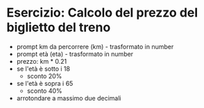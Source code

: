 # Esercizio: Calcolo del prezzo del biglietto del treno

- prompt km da percorrere (km) - trasformato in number
- prompt età (eta) - trasformato in number
- prezzo: km * 0.21
- se l'età è sotto i 18
    - sconto 20%
- se l'età è sopra i 65
    - sconto 40%
- arrotondare a massimo due decimali